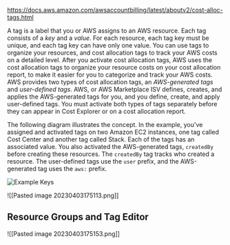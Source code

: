 https://docs.aws.amazon.com/awsaccountbilling/latest/aboutv2/cost-alloc-tags.html

A tag is a label that you or AWS assigns to an AWS resource. Each tag consists of a _key_ and a _value_. For each resource, each tag key must be unique, and each tag key can have only one value. You can use tags to organize your resources, and cost allocation tags to track your AWS costs on a detailed level. After you activate cost allocation tags, AWS uses the cost allocation tags to organize your resource costs on your cost allocation report, to make it easier for you to categorize and track your AWS costs. AWS provides two types of cost allocation tags, an _AWS-generated tags_ and _user-defined tags_. AWS, or AWS Marketplace ISV defines, creates, and applies the AWS-generated tags for you, and you define, create, and apply user-defined tags. You must activate both types of tags separately before they can appear in Cost Explorer or on a cost allocation report.

The following diagram illustrates the concept. In the example, you've assigned and activated tags on two Amazon EC2 instances, one tag called Cost Center and another tag called Stack. Each of the tags has an associated value. You also activated the AWS-generated tags, `createdBy` before creating these resources. The `createdBy` tag tracks who created a resource. The user-defined tags use the `user` prefix, and the AWS-generated tag uses the `aws:` prefix.

![Example Keys](https://docs.aws.amazon.com/images/awsaccountbilling/latest/aboutv2/images/Tag_Example.png)


![[Pasted image 20230403175113.png]]

## Resource Groups and Tag Editor

![[Pasted image 20230403175153.png]]


